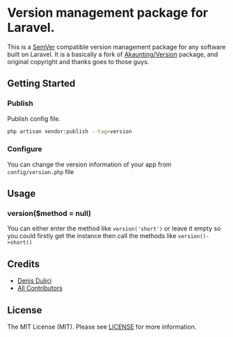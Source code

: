 # Version management package for Laravel.

This is a [SemVer](http://semver.org) compatible version management package for any software built on Laravel. It is a basically a fork of 
[Akaunting/Version](https://github.com/akaunting/version) package, and original copyright and thanks goes to those guys.

## Getting Started

### Publish

Publish config file.

```bash
php artisan vendor:publish --tag=version
```


### Configure

You can change the version information of your app from `config/version.php` file

## Usage

### version($method = null)

You can either enter the method like `version('short')` or leave it empty so you could firstly get the instance then call the methods like `version()->short()`

## Credits

- [Denis Duliçi](https://github.com/denisdulici)
- [All Contributors](../../contributors)

## License

The MIT License (MIT). Please see [LICENSE](LICENSE.md) for more information.
